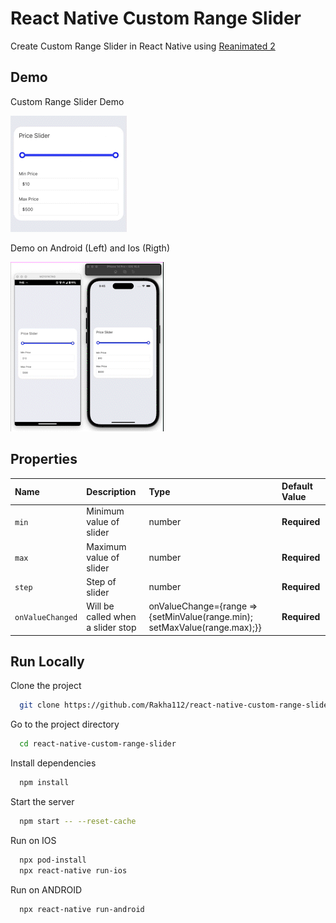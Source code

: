 # React Native Custom Range Slider

Create Custom Range Slider in React Native using [Reanimated 2](https://docs.swmansion.com/react-native-reanimated/)

## Demo

Custom Range Slider Demo

![Demo1](https://github.com/Rakha112/react-native-custom-range-slider/blob/main/Demo1.gif)

Demo on Android (Left) and Ios (Rigth)

![Demo2](https://github.com/Rakha112/react-native-custom-range-slider/blob/main/Demo2.gif)

## Properties

| Name             | Description                       | Type                                                                       | Default Value |
| :--------------- | :-------------------------------- | :------------------------------------------------------------------------- | :------------ |
| `min`            | Minimum value of slider           | number                                                                     | **Required**  |
| `max`            | Maximum value of slider           | number                                                                     | **Required**  |
| `step`           | Step of slider                    | number                                                                     | **Required**  |
| `onValueChanged` | Will be called when a slider stop | onValueChange={range => {setMinValue(range.min); setMaxValue(range.max);}} | **Required**  |

## Run Locally

Clone the project

```bash
  git clone https://github.com/Rakha112/react-native-custom-range-slider.git
```

Go to the project directory

```bash
  cd react-native-custom-range-slider
```

Install dependencies

```bash
  npm install
```

Start the server

```bash
  npm start -- --reset-cache
```

Run on IOS

```bash
  npx pod-install
  npx react-native run-ios
```

Run on ANDROID

```bash
  npx react-native run-android
```
